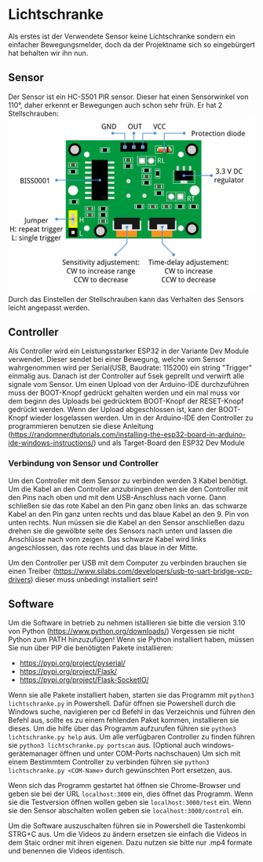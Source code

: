 # Lichtschranke
Als erstes ist der Verwendete Sensor keine Lichtschranke sondern ein einfacher Bewegungsmelder, doch da der Projektname sich so eingebürgert hat behalten wir ihn nun.
## Sensor
Der Sensor ist ein HC-S501 PIR sensor. Dieser hat einen Sensorwinkel von 110°, daher erkennt er Bewegungen auch schon sehr früh. Er hat 2 Stellschrauben:
![PIR](HC-SR501-Pinout-Annotation.jpg)
Durch das Einstellen der Stellschrauben kann das Verhalten des Sensors leicht angepasst werden. 
 
## Controller
Als Controller wird ein Leistungsstarker ESP32 in der Variante Dev Module verwendet. Dieser sendet bei einer Bewegung, welche vom Sensor wahrgenommen wird per Serial(USB, Baudrate: 115200) ein string "Trigger" einmalig aus. Danach ist der Controller auf 5sek geprellt und verwirft alle signale vom Sensor. Um einen Upload von der Arduino-IDE durchzuführen muss der BOOT-Knopf gedrückt gehalten werden und ein mal muss vor dem beginn des Uploads bei gedrücktem BOOT-Knopf der RESET-Knopf gedrückt werden. Wenn der Upload abgeschlossen ist, kann der BOOT-Knopf wieder losgelassen werden. 
Um in der Arduino-IDE den Controller zu programmieren benutzen sie  diese Anleitung (https://randomnerdtutorials.com/installing-the-esp32-board-in-arduino-ide-windows-instructions/) und als Target-Board den ESP32 Dev Module

### Verbindung von Sensor und Controller
Um den Controller mit dem Sensor zu verbinden werden 3 Kabel benötigt. Um die Kabel an den Controller anzubringen drehen sie den Controller mit den Pins nach oben und mit dem USB-Anschluss nach vorne. Dann schließen sie das rote Kabel an den Pin ganz oben links an. das schwarze Kabel an den Pin ganz unten rechts und das blaue Kabel an den 9. Pin von unten rechts. 
Nun müssen sie die Kabel an den Sensor anschließen dazu drehen sie die gewölbte seite des Sensors nach unten und lassen die Anschlüsse nach vorn zeigen. Das schwarze Kabel wird links angeschlossen, das rote rechts und das blaue in der Mitte.


Um den Controller per USB mit dem Computer zu verbinden brauchen sie einen Treiber (https://www.silabs.com/developers/usb-to-uart-bridge-vcp-drivers) dieser muss unbedingt installiert sein!

## Software
Um die Software in betrieb zu nehmen istallieren sie bitte die version 3.10 von Python (https://www.python.org/downloads/) Vergessen sie nicht Python zum PATH hinzuzufügen!
Wenn sie Python installiert haben, müssen Sie nun über PIP die benötigten Pakete installieren: 
- https://pypi.org/project/pyserial/
- https://pypi.org/project/Flask/
- https://pypi.org/project/Flask-SocketIO/

Wenn sie alle Pakete installiert haben, starten sie das Programm mit `python3 lichtschranke.py` in Powershell. Dafür öffnen sie Powershell durch die Windows suche, navigieren per cd Befehl in das Verzeichnis und führen den Befehl aus, sollte es zu einem fehlenden Paket kommen, installieren sie dieses.
Um die hilfe über das Programm aufzurufen führen sie `python3 lichtschranke.py help` aus. 
Um alle verfügbaren Controller zu finden führen sie `python3 lichtschranke.py portscan` aus. (Optional auch windows-gerätemanager öffnen und unter COM-Ports nachschauen)
Um sich mit einem Bestimmtem Controller zu verbinden führen sie `python3 lichtschranke.py <COM-Name>` <COM-Name> durch gewünschten Port ersetzen, aus.

Wenn sich das Programm gestartet hat öffnen sie Chrome-Browser und geben sie bei der URL `localhost:3000` ein, dies öffnet das Programm. 
Wenn sie die Testversion öffnen wollen geben sie `localhost:3000/test` ein. 
Wenn sie den Sensor abschalten wollen geben sie `localhost:3000/control` ein.

Um die Software auszuschalten führen sie in Powershell die Tastenkombi STRG+C aus.
Um die Videos zu ändern ersetzen sie einfach die Videos in dem Staic ordner mit ihren eigenen. Dazu nutzen sie bitte nur .mp4 formate und benennen die Videos identisch.
